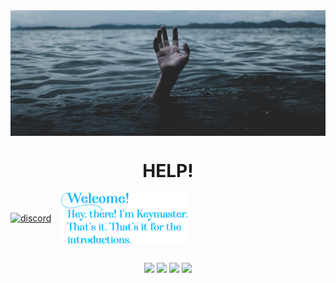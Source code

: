 <img src="drown.jpg" align="center" />
<h1 align="center">HELP!</h1>

<div>
  <a href="https://youtu.be/dQw4w9WgXcQ"><img align="center" src="https://lanyard-profile-readme.vercel.app/api/784162317079281685" alt="discord" width="50%" /></a>&nbsp;&nbsp;&nbsp;
  <img align="center" src="./intro.png" alt="greet" width="40%" />
</div>

<br />

<p align="center">
  <a href="https://discord.com/users/784162317079281685" target"blank_"><img src="https://img.shields.io/badge/Discord%20-7289DA.svg?&style=for-the-badge&logo=discord&logoColor=white"></a>
  <a href="https://www.github.com/heretickeymaker" target"blank_"><img src="https://img.shields.io/badge/GitHub%20-191717.svg?&style=for-the-badge&logo=github&logoColor=white"></a>
  <a href="https://open.spotify.com/user/0zghyzmplyhbpbam3p6p8koz3" target"blank_"><img src="https://img.shields.io/badge/Spotify%20-1ed760.svg?&style=for-the-badge&logo=spotify&logoColor=white"></a>
  <a href="mailto:noname.confused.biswas@gmail.com" target"blank_"><img src="https://img.shields.io/badge/Gmail-D14836?style=for-the-badge&logo=gmail&logoColor=white"></a>
</div>
